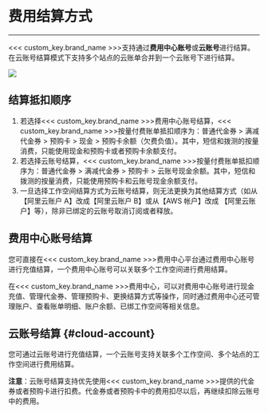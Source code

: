 # 费用结算方式
---

<<< custom_key.brand_name >>>支持通过**费用中心账号**或**云账号**进行结算。在云账号结算模式下支持多个站点的云账单合并到一个云账号下进行结算。


![](../img/billing-index-1.png)

## 结算抵扣顺序

1. 若选择<<< custom_key.brand_name >>>费用中心账号结算，<<< custom_key.brand_name >>>按量付费账单抵扣顺序为：普通代金券 > 满减代金券 > 预购卡 > 现金 > 预购卡余额（欠费负值）。其中，短信和拨测的按量消费，只能使用现金和预购卡或者预购卡余额支付。
2. 若选择云账号结算，<<< custom_key.brand_name >>>按量付费账单抵扣顺序为：普通代金券 > 满减代金券 > 预购卡 > 云账号现金余额。其中，短信和拨测的按量消费，只能使用预购卡和云账号现金余额支付。
3. 一旦选择工作空间结算方式为云账号结算，则无法更换为其他结算方式（如从【阿里云账户 A】改成【阿里云账户 B】或从【AWS 帐户】改成 【阿里云账户】等），除非已绑定的云账号取消订阅或者释放。

## 费用中心账号结算

您可直接在<<< custom_key.brand_name >>>费用中心平台通过费用中心账号进行充值结算，一个费用中心账号可以关联多个工作空间进行费用结算。

在<<< custom_key.brand_name >>>费用中心，可以对费用中心账号进行现金充值、管理代金券、管理预购卡、更换结算方式等操作，同时通过费用中心还可管理账户、查看账单明细、账户余额、已绑工作空间等相关信息。

## 云账号结算 {#cloud-account}

您可通过云账号进行充值结算，一个云账号支持关联多个工作空间、多个站点的工作空间进行费用结算。

**注意**：云账号结算支持优先使用<<< custom_key.brand_name >>>提供的代金券或者预购卡进行扣费。代金券或者预购卡中的费用扣尽以后，再继续扣除云账号中的费用。
